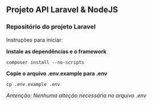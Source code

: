 ## Projeto API Laravel & NodeJS

### Repositório do projeto Laravel

Instruções para iniciar:

**Instale as dependências e o framework**
```
composer install --no-scripts
```

**Copie o arquivo .env.example para .env**
```
cp .env.example .env
```
*Antenção: Nenhuma alteção necessária no arquivo .env*